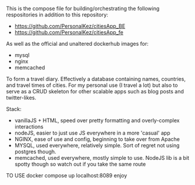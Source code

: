 This is the compose file for building/orchestrating the following respositories in addition to this repository:

- https://github.com/PersonalKez/citiesApp_BE
- https://github.com/PersonalKez/citiesApp_fe

As well as the official and unaltered dockerhub images for:
- mysql
- nginx
- memcached

To form a travel diary. Effectively a database containing names, countries, and travel times of cities. For my personal use (I travel a lot) but also to serve as a CRUD skeleton for other scalable apps such as blog posts and twitter-likes. 

Stack:
- vanillaJS + HTML, speed over pretty formatting and overly-complex interactions
- nodeJS, easier to just use JS everywhere in a more 'casual' app
- NGINX, ease of use and config, beginning to take over from Apache
- MYSQL, used everywhere, relatively simple. Sort of regret not using postgres though. 
- memcached, used everywhere, mostly simple to use. NodeJS lib is a bit spotty though so watch out if you take the same route

TO USE
docker compose up
localhost:8089
enjoy
